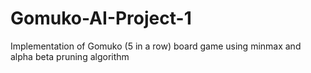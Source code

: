 # Gomuko-AI-Project-1
Implementation of Gomuko (5 in a row) board game using minmax and alpha beta pruning algorithm
